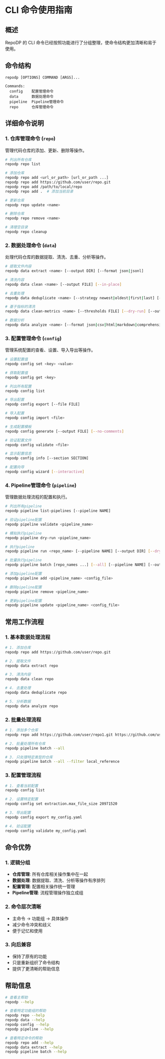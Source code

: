# CLI 命令使用指南

## 概述

RepoDP 的 CLI 命令已经按照功能进行了分组整理，使命令结构更加清晰和易于使用。

## 命令结构

```
repodp [OPTIONS] COMMAND [ARGS]...

Commands:
  config    配置管理命令
  data      数据处理命令  
  pipeline  Pipeline管理命令
  repo      仓库管理命令
```

## 详细命令说明

### 1. 仓库管理命令 (`repo`)

管理代码仓库的添加、更新、删除等操作。

```bash
# 列出所有仓库
repodp repo list

# 添加仓库
repodp repo add <url_or_path> [url_or_path ...]
repodp repo add https://github.com/user/repo.git
repodp repo add /path/to/local/repo
repodp repo add .  # 添加当前目录

# 更新仓库
repodp repo update <name>

# 删除仓库
repodp repo remove <name>

# 清理空目录
repodp repo cleanup
```

### 2. 数据处理命令 (`data`)

处理代码仓库的数据提取、清洗、去重、分析等操作。

```bash
# 提取文件内容
repodp data extract <name> [--output DIR] [--format json|jsonl]

# 清洗内容
repodp data clean <name> [--output FILE] [--in-place]

# 去重处理
repodp data deduplicate <name> [--strategy newest|oldest|first|last] [--output FILE] [--in-place]

# 基于指标的清洗
repodp data clean-metrics <name> [--thresholds FILE] [--dry-run] [--output FILE] [--in-place] [--verbose]

# 数据分析
repodp data analyze <name> [--format json|csv|html|markdown|comprehensive] [--output DIR]
```

### 3. 配置管理命令 (`config`)

管理系统配置的查看、设置、导入导出等操作。

```bash
# 设置配置值
repodp config set <key> <value>

# 获取配置值
repodp config get <key>

# 列出所有配置
repodp config list

# 导出配置
repodp config export [--file FILE]

# 导入配置
repodp config import <file>

# 生成配置模板
repodp config generate [--output FILE] [--no-comments]

# 验证配置文件
repodp config validate <file>

# 显示配置信息
repodp config info [--section SECTION]

# 配置向导
repodp config wizard [--interactive]
```

### 4. Pipeline管理命令 (`pipeline`)

管理数据处理流程的配置和执行。

```bash
# 列出所有pipeline
repodp pipeline list-pipelines [--pipeline NAME]

# 验证pipeline配置
repodp pipeline validate <pipeline_name>

# 模拟执行pipeline
repodp pipeline dry-run <pipeline_name>

# 执行pipeline
repodp pipeline run <repo_name> [--pipeline NAME] [--output DIR] [--dry-run]

# 批量执行pipeline
repodp pipeline batch [repo_names ...] [--all] [--pipeline NAME] [--output DIR] [--workers N] [--no-merge] [--dry-run] [--filter TYPE]

# 添加pipeline配置
repodp pipeline add <pipeline_name> <config_file>

# 删除pipeline配置
repodp pipeline remove <pipeline_name>

# 更新pipeline配置
repodp pipeline update <pipeline_name> <config_file>
```

## 常用工作流程

### 1. 基本数据处理流程

```bash
# 1. 添加仓库
repodp repo add https://github.com/user/repo.git

# 2. 提取文件
repodp data extract repo

# 3. 清洗内容
repodp data clean repo

# 4. 去重处理
repodp data deduplicate repo

# 5. 分析数据
repodp data analyze repo
```

### 2. 批量处理流程

```bash
# 1. 添加多个仓库
repodp repo add https://github.com/user/repo1.git https://github.com/user/repo2.git

# 2. 批量处理所有仓库
repodp pipeline batch --all

# 3. 只处理特定类型的仓库
repodp pipeline batch --all --filter local_reference
```

### 3. 配置管理流程

```bash
# 1. 查看当前配置
repodp config list

# 2. 设置特定配置
repodp config set extraction.max_file_size 20971520

# 3. 导出配置
repodp config export my_config.yaml

# 4. 验证配置
repodp config validate my_config.yaml
```

## 命令优势

### 1. 逻辑分组
- **仓库管理**: 所有仓库相关操作集中在一起
- **数据处理**: 数据提取、清洗、分析等操作有序排列
- **配置管理**: 配置相关操作统一管理
- **Pipeline管理**: 流程管理操作独立成组

### 2. 命令层次清晰
- 主命令 → 功能组 → 具体操作
- 减少命令冲突和歧义
- 便于记忆和使用

### 3. 向后兼容
- 保持了原有的功能
- 只是重新组织了命令结构
- 提供了更清晰的帮助信息

## 帮助信息

```bash
# 查看主帮助
repodp --help

# 查看特定功能组的帮助
repodp repo --help
repodp data --help
repodp config --help
repodp pipeline --help

# 查看特定命令的帮助
repodp repo add --help
repodp data extract --help
repodp pipeline batch --help
```
